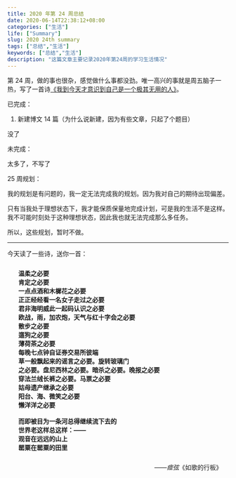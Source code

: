 ```yaml
---
title: 2020 年第 24 周总结
date: 2020-06-14T22:38:12+08:00
categories: ["生活"]
life: ["Summary"]
slug: 2020 24th summary
tags: ["总结","生活"]
keywords: ["总结","生活"]
description: "这篇文章主要记录2020年第24周的学习生活情况"
---
```


第 24 周，做的事也很杂，感觉做什么事都没劲。唯一高兴的事就是周五脑子一热，写了一首诗[《我到今天才意识到自己是一个极其无用的人》](https://www.yidajiabei.xyz/posts/im-nouse/)。

已完成：

1. 新建博文 14 篇（为什么说新建，因为有些文章，只起了个题目）

没了

未完成：

太多了，不写了

25 周规划：

我的规划是有问题的，我一定无法完成我的规划。因为我对自己的期待出现偏差。

只有当我处于理想状态下，我才能保质保量地完成计划，可是我的生活不是这样。我不可能时刻处于这种理想状态，因此我也就无法完成那么多任务。

所以，这些规划，暂时不做。

---

今天读了一些诗，送你一首：

<div class="mytag">
<p style="margin:25px">
   <b>温柔之必要<br>肯定之必要<br>一点点酒和木樨花之必要<br>正正经经看一名女子走过之必要<br>君非海明威此一起码认识之必要<br>欧战，雨，加农炮，天气与红十字会之必要<br>散步之必要<br>遛狗之必要<br>薄荷茶之必要<br>每晚七点钟自证券交易所彼端<br>草一般飘起来的谣言之必要。旋转玻璃门<br>之必要。盘尼西林之必要。暗杀之必要。晚报之必要<br>穿法兰绒长裤之必要。马票之必要<br>姑母遗产继承之必要<br>阳台、海、微笑之必要<br>懒洋洋之必要<br><br>而即被目为一条河总得继续流下去的<br>世界老这样总这样：——<br>观音在远远的山上<br>罂粟在罂粟的田里</b>
</p>
<div style="text-align:right;margin:15px" ><footer>——<cite>痖弦</cite>《如歌的行板》</footer></div>	
</div>